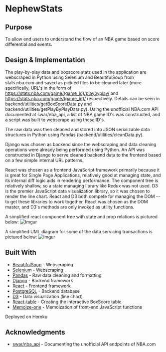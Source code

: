 # NephewStats

## Purpose

To allow end users to understand the flow of an NBA game based on score differential and events. 

## Design & Implementation

The play-by-play data and boxscore stats used in the application are webscraped in Python using Selenium and BeautifulSoup from stats.nba.com and saved as pickled files to be cleaned later (more specifically, URL's in the form of https://stats.nba.com/game/(game_id)/playbyplay/ and https://stats.nba.com/game/(game_id)/ respectively. Details can be seen in backend/utilities/getBoxScoreData.py and backend/utilities/getPlayByPlayData.py). Using the unofficial NBA.com API documented at swar/nba_api, a list of NBA game ID's was constructed, and a script was built to webscrape using these ID's.

The raw data was then cleaned and stored into JSON serializable data structures in Python using Pandas (backend/utilities/cleanData.py).

Django was chosen as backend since the webscraping and data cleaning operations were already being performed using Python. An API was constructed in Django to serve cleaned backend data to the frontend based on a few simple internal URL patterns. 

React was chosen as a frontend JavaScript framework primarily because it is great for Single Page Applications, relatively good at managing state, and its internal diff logic aids in rendering performance. The component tree is relatively shallow, so a state managing library like Redux was not used. D3 is the premier JavaScript data visualization library, so it was chosen to render the line chart. React and D3 both compete for managing the DOM -- to get these libraries to work together, React was chosen as the DOM master, and D3's methods are only invoked as utility functions. 

A simplified react component tree with state and prop relations is pictured below:
![Imgur](https://i.imgur.com/SxN4QlP.png)

A simplified UML diagram for some of the data servicing transactions is pictured below:
![Imgur](https://i.imgur.com/nhLJRPn.png)

## Built With

* [BeautifulSoup]() - Webscraping
* [Selenium]() - Webscraping
* [Pandas]() - Raw data cleaning and formatting
* [Django]() - Backend framework
* [React]() - Frontend framework
* [PostgreSQL]() - Backend database
* [D3]() - Data visualization (line chart)
* [React-table]() - Creating the interactive BoxScore table
* [Memoize-one]() - Memoization of front-end JavaScript functions

Deployed on Heroku

## Acknowledgments

* [swar/nba_api]() - Documenting the unofficial API endpoints of NBA.com
